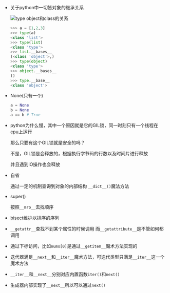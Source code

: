 

* 关于python中一切皆对象的继承关系

    ![type object和class的关系](http://ww1.sinaimg.cn/large/006BhB5Ogy1g2bh7x03mnj30q00h7jst.jpg)

    ```python
    >>> a = [1,2,3]
    >>> type(a)
    <class 'list'>
    >>> type(list)
    <class 'type'>
    >>> list.__bases__
    (<class 'object'>,)
    >>> type(object)
    <class 'type'>
    >>> object.__bases__
    ()
    >>> type.__base__
    <class 'object'>
    ```

* None(只有一个)
    ```python
    a = None
    b = None
    a == b # True
    ```

* python为什么慢，其中一个原因就是它的GIL锁，同一时刻只有一个线程在cpu上运行

    那么只要有这个GIL锁就是安全的吗？

    不是，GIL锁是会释放的，根据执行字节码的行数以及时间片进行释放

    并且遇到IO操作也会释放
* 自省

    通过一定的机制查询到对象的内部结构
    `__dict__()`魔法方法
* super()
    
    按照`__mro__`去找顺序
* bisect维护以排序的序列
* `__getattr__`查找不到某个属性的时候调用 而`__getattribute__`是不管如何都调用
* 通过下标访问，比如`nums[0]`是通过`__getitem__`魔术方法实现的
* 迭代器满足`__next__`和`__iter__`魔术方法，可迭代类型只满足`__iter__`这一个魔术方法
* `__iter__`和`__next__`分别对应内置函数`iter()`和`next()`
* 生成器内部实现了`__next__`所以可以通过`next()`